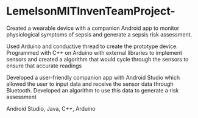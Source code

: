 # LemelsonMITInvenTeamProject-
Created a wearable device with a companion Android app to monitor physiological symptoms of sepsis and generate a sepsis risk assessment.

Used Arduino and conductive thread to create the prototype device. Programmed with C++ on Arduino with external libraries to implement sensors and created a algorithm that would cycle through the sensors to ensure that accurate readings

Developed a user-friendly companion app with Android Studio which allowed the user to input data and receive the sensor data through Bluetooth. Developed an algorithm to use this data to generate a risk assessment

Android Studio, Java, C++, Arduino
